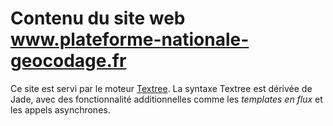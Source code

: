 # Contenu du site web www.plateforme-nationale-geocodage.fr


Ce site est servi par le moteur
[Textree](https://www.npmjs.com/package/textream). La syntaxe Textree
est dérivée de Jade, avec des fonctionnalité additionnelles comme les
*templates en flux* et les appels asynchrones.


